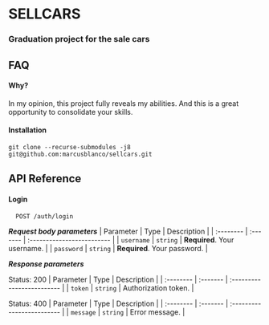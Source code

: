 # SELLCARS 
### Graduation project for the sale cars

## FAQ

#### Why?

In my opinion, this project fully reveals my abilities. And this is a great opportunity to consolidate your skills.

#### Installation

```
git clone --recurse-submodules -j8 git@github.com:marcusblanco/sellcars.git
```

## API Reference

#### Login

```http
  POST /auth/login
```
***Request body parameters***
| Parameter | Type     | Description                |
| :-------- | :------- | :------------------------- |
| `username` | `string` | **Required**. Your username. |
| `password` | `string` | **Required**. Your password. |

***Response parameters***

Status: 200
| Parameter | Type     | Description                |
| :-------- | :------- | :------------------------- |
| `token` | `string` | Authorization token. |

Status: 400
| Parameter | Type     | Description                |
| :-------- | :------- | :------------------------- |
| `message` | `string` | Error message. |
